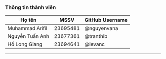 
### Thông tin thành viên

| Họ tên           | MSSV    | GitHub Username    |
|------------------|---------|--------------------|
| Muhammad Arifil  | 23695481| @nguyenvana        |
| Nguyễn Tuấn Anh  | 23677361| @tranthib          |
| Hồ Long Giang    | 23694641| @levanc            |

---
